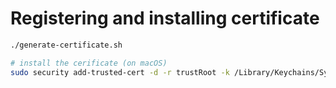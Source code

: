 # Registering and installing certificate

```sh
./generate-certificate.sh

# install the cerificate (on macOS)
sudo security add-trusted-cert -d -r trustRoot -k /Library/Keychains/System.keychain proxy-ca.crt
```
